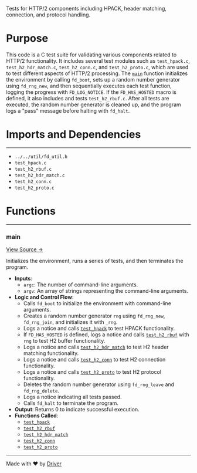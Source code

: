 <!--------------------------------------------------------------------------------->
<!-- IMPORTANT: This file is auto-generated by Driver (https://driver.ai). -------->
<!-- Manual edits may be overwritten on future commits. --------------------------->
<!--------------------------------------------------------------------------------->

Tests for HTTP/2 components including HPACK, header matching, connection, and protocol handling.

# Purpose
This code is a C test suite for validating various components related to HTTP/2 functionality. It includes several test modules such as `test_hpack.c`, `test_h2_hdr_match.c`, `test_h2_conn.c`, and `test_h2_proto.c`, which are used to test different aspects of HTTP/2 processing. The [`main`](<#main>) function initializes the environment by calling `fd_boot`, sets up a random number generator using `fd_rng_new`, and then sequentially executes each test function, logging the progress with `FD_LOG_NOTICE`. If the `FD_HAS_HOSTED` macro is defined, it also includes and tests `test_h2_rbuf.c`. After all tests are executed, the random number generator is cleaned up, and the program logs a "pass" message before halting with `fd_halt`.
# Imports and Dependencies

---
- `../../util/fd_util.h`
- `test_hpack.c`
- `test_h2_rbuf.c`
- `test_h2_hdr_match.c`
- `test_h2_conn.c`
- `test_h2_proto.c`


# Functions

---
### main<!-- {{#callable:main}} -->
[View Source →](<../../../../../src/waltz/h2/test_h2.c#L11>)

Initializes the environment, runs a series of tests, and then terminates the program.
- **Inputs**:
    - `argc`: The number of command-line arguments.
    - `argv`: An array of strings representing the command-line arguments.
- **Logic and Control Flow**:
    - Calls `fd_boot` to initialize the environment with command-line arguments.
    - Creates a random number generator `rng` using `fd_rng_new`, `fd_rng_join`, and initializes it with `_rng`.
    - Logs a notice and calls [`test_hpack`](<test_hpack.c.md#test_hpack>) to test HPACK functionality.
    - If `FD_HAS_HOSTED` is defined, logs a notice and calls [`test_h2_rbuf`](<test_h2_rbuf.c.md#test_h2_rbuf>) with `rng` to test H2 buffer functionality.
    - Logs a notice and calls [`test_h2_hdr_match`](<test_h2_hdr_match.c.md#test_h2_hdr_match>) to test H2 header matching functionality.
    - Logs a notice and calls [`test_h2_conn`](<test_h2_conn.c.md#test_h2_conn>) to test H2 connection functionality.
    - Logs a notice and calls [`test_h2_proto`](<test_h2_proto.c.md#test_h2_proto>) to test H2 protocol functionality.
    - Deletes the random number generator using `fd_rng_leave` and `fd_rng_delete`.
    - Logs a notice indicating all tests passed.
    - Calls `fd_halt` to terminate the program.
- **Output**: Returns 0 to indicate successful execution.
- **Functions Called**:
    - [`test_hpack`](<test_hpack.c.md#test_hpack>)
    - [`test_h2_rbuf`](<test_h2_rbuf.c.md#test_h2_rbuf>)
    - [`test_h2_hdr_match`](<test_h2_hdr_match.c.md#test_h2_hdr_match>)
    - [`test_h2_conn`](<test_h2_conn.c.md#test_h2_conn>)
    - [`test_h2_proto`](<test_h2_proto.c.md#test_h2_proto>)



---
Made with ❤️ by [Driver](https://www.driver.ai/)